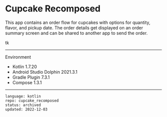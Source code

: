 # Cupcake Recomposed

This app contains an order flow for cupcakes with options for quantity, flavor, and pickup date.
The order details get displayed on an order summary screen and can be shared to another app to
send the order.

tk

----

Environment

- Kotlin 1.7.20
- Android Studio Dolphin 2021.3.1
- Gradle Plugin 7.3.1
- Compose 1.3.1

----

```
language: kotlin
repo: cupcake_recomposed
status: archived
updated: 2022-12-03
```